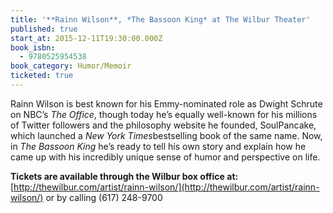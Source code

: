 ```yaml
---
title: '**Rainn Wilson**, *The Bassoon King* at The Wilbur Theater'
published: true
start_at: 2015-12-11T19:30:00.000Z
book_isbn:
  - 9780525954538
book_category: Humor/Memoir
ticketed: true
---
```

Rainn Wilson is best known for his Emmy-nominated role as Dwight Schrute on NBC’s *The Office*, though today he’s equally well-known for his millions of Twitter followers and the philosophy website he founded, SoulPancake, which launched a *New York Times*bestselling book of the same name. Now, in *The Bassoon King* he’s ready to tell his own story and explain how he came up with his incredibly unique sense of humor and perspective on life.

**Tickets are available through the Wilbur box office at:**[http://thewilbur.com/artist/rainn-wilson/](http://thewilbur.com/artist/rainn-wilson/) or by calling  (617) 248-9700
